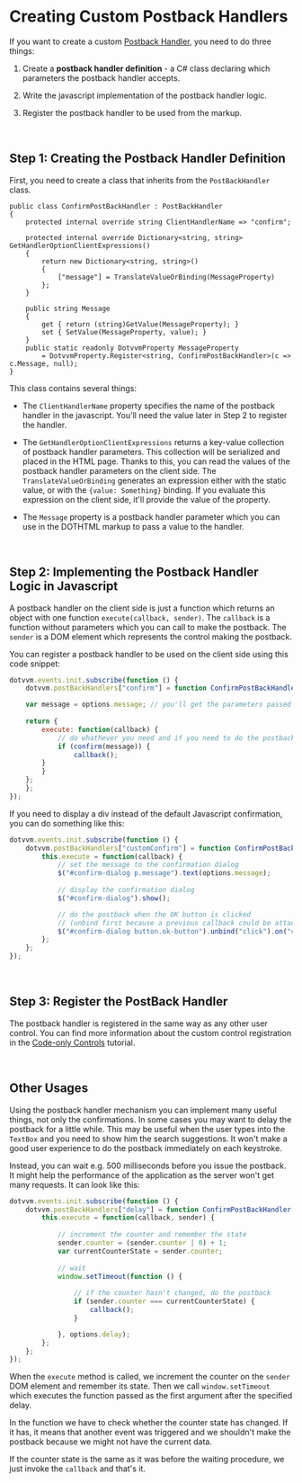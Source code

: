 # Creating Custom Postback Handlers

If you want to create a custom [Postback Handler](/docs/tutorials/basics-postback-handlers/{branch}), you need to do three things:

1. Create a **postback handler definition** - a C# class declaring which parameters the postback handler accepts.

2. Write the javascript implementation of the postback handler logic.

3. Register the postback handler to be used from the markup.

<br/>

## Step 1: Creating the Postback Handler Definition

First, you need to create a class that inherits from the `PostBackHandler` class.

```CSHARP
public class ConfirmPostBackHandler : PostBackHandler
{
    protected internal override string ClientHandlerName => "confirm";

    protected internal override Dictionary<string, string> GetHandlerOptionClientExpressions()
    {
        return new Dictionary<string, string>()
        {
            ["message"] = TranslateValueOrBinding(MessageProperty)
        };
    }

    public string Message
    {
        get { return (string)GetValue(MessageProperty); }
        set { SetValue(MessageProperty, value); }
    }
    public static readonly DotvvmProperty MessageProperty
        = DotvvmProperty.Register<string, ConfirmPostBackHandler>(c => c.Message, null);	
}
```

This class contains several things:

* The `ClientHandlerName` property specifies the name of the postback handler in the javascript. You'll need the value later in Step 2 to register the handler.

* The `GetHandlerOptionClientExpressions` returns a key-value collection of postback handler parameters. This collection will be serialized and placed in the 
HTML page. Thanks to this, you can read the values of the postback handler parameters on the client side. The `TranslateValueOrBinding` generates an expression
either with the static value, or with the `{value: Something}` binding. If you evaluate this expression on the client side, it'll provide the value of the property.

* The `Message` property is a postback handler parameter which you can use in the DOTHTML markup to pass a value to the handler.

<br/>

## Step 2: Implementing the Postback Handler Logic in Javascript

A postback handler on the client side is just a function which returns an object with one function `execute(callback, sender)`. 
The `callback` is a function without parameters which you can call to make the postback.
The `sender` is a DOM element which represents the control making the postback.

You can register a postback handler to be used on the client side using this code snippet:

```JAVASCRIPT
dotvvm.events.init.subscribe(function () {
    dotvvm.postBackHandlers["confirm"] = function ConfirmPostBackHandler(options) {

	var message = options.message; // you'll get the parameters passed to the handler in the options object
	
	return {
	    execute: function(callback) {
	    	// do whathever you need and if you need to do the postback, invoke the 'callback()' function
	    	if (confirm(message)) {
	    	    callback();
		}
	    }
	};
    };
});
```

If you need to display a div instead of the default Javascript confirmation, you can do something like this:

```JAVASCRIPT
dotvvm.events.init.subscribe(function () {
    dotvvm.postBackHandlers["customConfirm"] = function ConfirmPostBackHandler(options) {
	    this.execute = function(callback) {
			// set the message to the confirmation dialog
			$("#confirm-dialog p.message").text(options.message);
						
			// display the confirmation dialog
		    $("#confirm-dialog").show();

			// do the postback when the OK button is clicked
			// (unbind first because a previous callback could be attached to the event)
			$("#confirm-dialog button.ok-button").unbind("click").on("click", callback);
		};
	};
});
```

<br/>

## Step 3: Register the PostBack Handler

The postback handler is registered in the same way as any other user control. You can find more information about the custom 
control registration in the [Code-only Controls](/docs/tutorials/control-development-code-only-controls/{branch}) tutorial.

<br/>

## Other Usages

Using the postback handler mechanism you can implement many useful things, not only the confirmations.
In some cases you may want to delay the postback for a little while. This may be useful when the user types into the `TextBox` and you need to
show him the search suggestions. It won't make a good user experience to do the postback immediately on each keystroke. 

Instead, you can wait e.g. 500 milliseconds before you issue the postback. It might help the performance of the application as the server won't get
many requests. It can look like this:

```JAVASCRIPT
dotvvm.events.init.subscribe(function () {
    dotvvm.postBackHandlers["delay"] = function ConfirmPostBackHandler(options) {
		this.execute = function(callback, sender) {
		
			// increment the counter and remember the state
			sender.counter = (sender.counter | 0) + 1;
			var currentCounterState = sender.counter;
			
			// wait
			window.setTimeout(function () {
			
				// if the counter hasn't changed, do the postback
				if (sender.counter === currentCounterState) {
				    callback();
				}

			}, options.delay);			
		};
	};
});
```

When the `execute` method is called, we increment the counter on the `sender` DOM element and remember its state.
Then we call `window.setTimeout` which executes the function passed as the first argument after the specified delay.

In the function we have to check whether the counter state has changed. If it has, it means that another event was 
triggered and we shouldn't make the postback because we might not have the current data.

If the counter state is the same as it was before the waiting procedure, we just invoke the `callback` and that's it.
